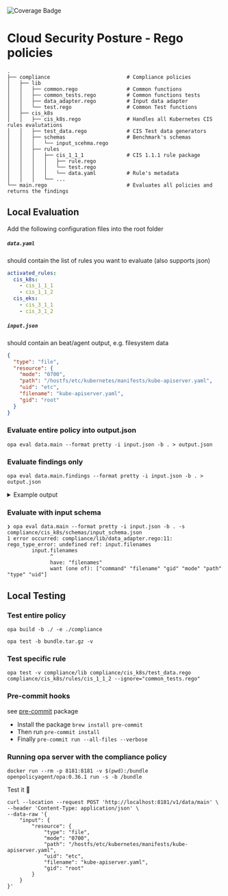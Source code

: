 ![Coverage Badge](https://img.shields.io/endpoint?url=https://gist.githubusercontent.com/oren-zohar/a7160df46e48dff45b24096de9302d38/raw/csp-security-policies_coverage.json)

# Cloud Security Posture - Rego policies

    .
    ├── compliance                         # Compliance policies
    │   ├── lib
    │   │   ├── common.rego                # Common functions
    │   │   ├── common_tests.rego          # Common functions tests
    │   │   ├── data_adapter.rego          # Input data adapter
    │   │   └── test.rego                  # Common Test functions
    │   ├── cis_k8s
    │   │   ├── cis_k8s.rego               # Handles all Kubernetes CIS rules evalutations
    │   │   ├── test_data.rego             # CIS Test data generators
    │   │   ├── schemas                    # Benchmark's schemas
    │   │   │   └── input_scehma.rego
    │   │   ├── rules
    │   │   │   ├── cis_1_1_1              # CIS 1.1.1 rule package
    │   │   │   │   ├── rule.rego
    │   │   │   │   └── test.rego
    │   │   │   │   └── data.yaml          # Rule's metadata
    │   │   │   └── ...
    └── main.rego                          # Evaluates all policies and returns the findings

## Local Evaluation

Add the following configuration files into the root folder

##### `data.yaml`

should contain the list of rules you want to evaluate (also supports json)

```yaml
activated_rules:
  cis_k8s:
    - cis_1_1_1
    - cis_1_1_2
  cis_eks:
    - cis_3_1_1
    - cis_3_1_2
```

##### `input.json`

should contain an beat/agent output, e.g. filesystem data

```json
{
  "type": "file",
  "resource": {
    "mode": "0700",
    "path": "/hostfs/etc/kubernetes/manifests/kube-apiserver.yaml",
    "uid": "etc",
    "filename": "kube-apiserver.yaml",
    "gid": "root"
  }
}
```

### Evaluate entire policy into output.json

```console
opa eval data.main --format pretty -i input.json -b . > output.json
```

### Evaluate findings only

```console
opa eval data.main.findings --format pretty -i input.json -b . > output.json
```

<details>
<summary>Example output</summary>

````json
{
  "findings": [
    {
      "result": {
        "evaluation": "failed",
        "expected": {
          "filemode": "0644"
        },
        "evidence": {
          "filemode": "0700"
        }
      },
      "rule": {
        "id": "59b5a77b-b090-5630-9a33-73eb805b2d52",
        "name": "Ensure that the API server pod specification file permissions are set to 644 or more restrictive (Automated)",
        "profile_applicability": "* Level 1 - Master Node\n",
        "description": "Ensure that the API server pod specification file has permissions of `644` or more restrictive.\n",
        "rationale": "The API server pod specification file controls various parameters that set the behavior of the API server. You should restrict its file permissions to maintain the integrity of the file. The file should be writable by only the administrators on the system.\n",
        "audit": "Run the below command (based on the file location on your system) on the\nmaster node.\nFor example,\n```\nstat -c %a /etc/kubernetes/manifests/kube-apiserver.yaml\n```\nVerify that the permissions are `644` or more restrictive.\n",
        "remediation": "Run the below command (based on the file location on your system) on the\nmaster node.\nFor example,\n```\nchmod 644 /etc/kubernetes/manifests/kube-apiserver.yaml\n```\n",
        "impact": "None\n",
        "default_value": "By default, the `kube-apiserver.yaml` file has permissions of `640`.\n",
        "references": "1. [https://kubernetes.io/docs/admin/kube-apiserver/](https://kubernetes.io/docs/admin/kube-apiserver/)\n",
        "section": "Master Node Configuration Files",
        "version": 1,
        "tags": [
          "CIS",
          "Kubernetes",
          "CIS 1.1.1",
          "Master Node Configuration Files"
        ],
        "benchmark": {
          "name": "CIS Kubernetes V1.20",
          "version": "v1.0.0"
        }
      }
    },
    {
      "result": {
        "evaluation": "passed",
        "expected": {
          "gid": "root",
          "uid": "root"
        },
        "evidence": {
          "gid": "root",
          "uid": "root"
        }
      },
      "rule": {
        "id": "9f318d4d-2451-574a-99dc-838ed213f09b",
        "name": "Ensure that the API server pod specification file ownership is set toroot:root (Automated)",
        "profile_applicability": "* Level 1 - Master Node\n",
        "description": "Ensure that the API server pod specification file ownership is set to `root:root`.\n",
        "rationale": "The API server pod specification file controls various parameters that set the behavior of the API server. You should set its file ownership to maintain the integrity of the file. The file should be owned by `root:root`.\n",
        "audit": "Run the below command (based on the file location on your system) on the\nmaster node.\nFor example,\n```\nstat -c %U:%G /etc/kubernetes/manifests/kube-apiserver.yaml\n```\nVerify that the ownership is set to `root:root`.\n",
        "remediation": "Run the below command (based on the file location on your system) on the\nmaster node.\nFor example,\n```\nchown root:root /etc/kubernetes/manifests/kube-apiserver.yaml\n```\n",
        "impact": "None\n",
        "default_value": "By default, the `kube-apiserver.yaml` file ownership is set to `root:root`.\n",
        "references": "1. [https://kubernetes.io/docs/admin/kube-apiserver/](https://kubernetes.io/docs/admin/kube-apiserver/)\n",
        "section": "Master Node Configuration Files",
        "version": 1,
        "tags": [
          "CIS",
          "Kubernetes",
          "CIS 1.1.2",
          "Master Node Configuration Files"
        ],
        "benchmark": {
          "name": "CIS Kubernetes V1.20",
          "version": "v1.0.0"
        }
      }
    }
  ],
  "resource": {
    "filename": "kube-apiserver.yaml",
    "gid": "root",
    "mode": "0700",
    "path": "/hostfs/etc/kubernetes/manifests/kube-apiserver.yaml",
    "type": "file",
    "uid": "root"
  }
}
````

</details>

### Evaluate with input schema

```console
❯ opa eval data.main --format pretty -i input.json -b . -s compliance/cis_k8s/schemas/input_schema.json
1 error occurred: compliance/lib/data_adapter.rego:11: rego_type_error: undefined ref: input.filenames
        input.filenames
              ^
              have: "filenames"
              want (one of): ["command" "filename" "gid" "mode" "path" "type" "uid"]

```

## Local Testing

### Test entire policy

```console
opa build -b ./ -e ./compliance
```

```console
opa test -b bundle.tar.gz -v
```

### Test specific rule

```console
opa test -v compliance/lib compliance/cis_k8s/test_data.rego compliance/cis_k8s/rules/cis_1_1_2 --ignore="common_tests.rego"
```

### Pre-commit hooks

see [pre-commit](https://pre-commit.com/) package

- Install the package `brew install pre-commit`
- Then run `pre-commit install`
- Finally `pre-commit run --all-files --verbose`

### Running opa server with the compliance policy

```console
docker run --rm -p 8181:8181 -v $(pwd):/bundle openpolicyagent/opa:0.36.1 run -s -b /bundle
```

Test it 🚀

```curl
curl --location --request POST 'http://localhost:8181/v1/data/main' \
--header 'Content-Type: application/json' \
--data-raw '{
    "input": {
        "resource": {
            "type": "file",
            "mode": "0700",
            "path": "/hostfs/etc/kubernetes/manifests/kube-apiserver.yaml",
            "uid": "etc",
            "filename": "kube-apiserver.yaml",
            "gid": "root"
        }
    }
}'
```
